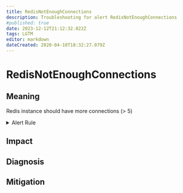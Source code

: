 ```yaml
---
title: RedisNotEnoughConnections
description: Troubleshooting for alert RedisNotEnoughConnections
#published: true
date: 2023-12-12T21:12:32.022Z
tags: LGTM
editor: markdown
dateCreated: 2020-04-10T18:32:27.079Z
---
```


# RedisNotEnoughConnections

## Meaning
[//]: # "Short paragraph that explains what the alert means"
Redis instance should have more connections (> 5)

<details>
  <summary>Alert Rule</summary>

  ```yaml
alert: RedisNotEnoughConnections
expr: redis_connected_clients < 5
for: 2m
labels:
    severity: warning
annotations:
    summary: Redis not enough connections (instance {{ $labels.instance }})
    description: |-
        Redis instance should have more connections (> 5)
          VALUE = {{ $value }}
          LABELS = {{ $labels }}
    runbook: https://github.com/srerun/prometheus-alerts/content/runbooks/RedisNotEnoughConnections

  ```
</details>


## Impact
[//]: # "What could / will happen if the alert is not addressed"



## Diagnosis
[//]: # "Steps to take to identify the cause of the problem"



## Mitigation
[//]: # "The steps necessary to resolve the alert"
